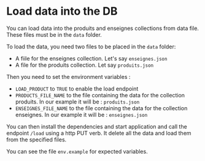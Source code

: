 # Load data into the DB
You can load data into the produits and enseignes collections from data file.
These files must be in the `data` folder.

To load the data, you need two files to be placed in the `data` folder:
 - A fiile for the enseignes collection. Let's say `enseignes.json`
 - A file for the produits collection. Let say `produits.json`

 Then you need to set the environment variables :
  - `LOAD_PRODUCT` to `TRUE` to enable the load endpoint
  - `PRODUCTS_FILE_NAME` to the file containing the data for the collection produits. In our example it will be : `produits.json`
  - `ENSEIGNES_FILE_NAME` to the file containing the data for the collection enseignes. In our example it will be : `enseignes.json`

  You can then install the dependencies and start application and call the endpoint `/load` using a http PUT verb. It delete all the data and load them from the specified files.

You can see the file `env.example` for expected variables.